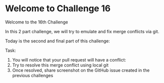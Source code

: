# Welcome to Challenge 16

Welcome to the 16th Challenge

In this 2 part challenge, we will try to emulate and fix merge conflicts via git.

Today is the second and final part of this challenge:

Task:

1. You will notice that your pull request will have a conflict:
2. Try to resolve this merge conflict using local git
3. Once resolved, share screenshot on the GitHub issue created in the previous challenges
